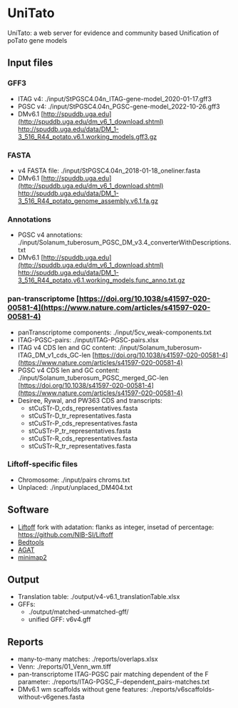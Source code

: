 # UniTato
UniTato: a web server for evidence and community based Unification of poTato gene models


## Input files
### GFF3
* ITAG v4: ./input/StPGSC4.04n_ITAG-gene-model_2020-01-17.gff3
* PGSC v4: ./input/StPGSC4.04n_PGSC-gene-model_2022-10-26.gff3
* DMv6.1  [http://spuddb.uga.edu](http://spuddb.uga.edu/dm_v6_1_download.shtml) <http://spuddb.uga.edu/data/DM_1-3_516_R44_potato.v6.1.working_models.gff3.gz>
### FASTA
* v4 FASTA file: ./input/StPGSC4.04n_2018-01-18_oneliner.fasta
* DMv6.1  [http://spuddb.uga.edu](http://spuddb.uga.edu/dm_v6_1_download.shtml) <http://spuddb.uga.edu/data/DM_1-3_516_R44_potato_genome_assembly.v6.1.fa.gz>
### Annotations
* PGSC v4 annotations: ./input/Solanum_tuberosum_PGSC_DM_v3.4_converterWithDescriptions.txt
* DMv6.1  [http://spuddb.uga.edu](http://spuddb.uga.edu/dm_v6_1_download.shtml) <http://spuddb.uga.edu/data/DM_1-3_516_R44_potato.v6.1.working_models.func_anno.txt.gz>
### pan-transcriptome [https://doi.org/10.1038/s41597-020-00581-4](https://www.nature.com/articles/s41597-020-00581-4)
* panTranscriptome components: ./input/5cv_weak-components.txt
* ITAG-PGSC-pairs: ./input/ITAG-PGSC-pairs.xlsx 
* ITAG v4 CDS len and GC content: ./input/Solanum_tuberosum-ITAG_DM_v1_cds_GC-len [https://doi.org/10.1038/s41597-020-00581-4](https://www.nature.com/articles/s41597-020-00581-4)
* PGSC v4 CDS len and GC content: ./input/Solanum_tuberosum_PGSC_merged_GC-len [https://doi.org/10.1038/s41597-020-00581-4](https://www.nature.com/articles/s41597-020-00581-4)
* Desiree, Rywal, and PW363 CDS and transcripts:
   * stCuSTr-D_cds_representatives.fasta
   * stCuSTr-D_tr_representatives.fasta
   * stCuSTr-P_cds_representatives.fasta
   * stCuSTr-P_tr_representatives.fasta
   * stCuSTr-R_cds_representatives.fasta
   * stCuSTr-R_tr_representatives.fasta
### Liftoff-specific files
* Chromosome: ./input/pairs chroms.txt
* Unplaced: ./input/unplaced_DM404.txt

## Software
* [Liftoff](https://github.com/agshumate/Liftoff) fork with adatation: flanks as integer, insetad of percentage: <https://github.com/NIB-SI/Liftoff>
* [Bedtools](https://bedtools.readthedocs.io/en/latest/index.html)
* [AGAT](https://github.com/NBISweden/AGAT)
* [minimap2](https://github.com/lh3/minimap2)
 
## Output
* Translation table: ./output/v4-v6.1_translationTable.xlsx
* GFFs:
   * ./output/matched-unmatched-gff/
   * unified GFF: v6v4.gff
## Reports
* many-to-many matches: ./reports/overlaps.xlsx
* Venn: ./reports/01_Venn_wm.tiff
* pan-transcriptome ITAG-PGSC pair matching dependent of the F parameter: ./reports/ITAG-PGSC_F-dependent_pairs-matches.txt
* DMv6.1 wm scaffolds without gene features: ./reports/v6scaffolds-without-v6genes.fasta
  
